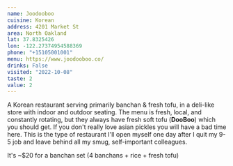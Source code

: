 ```yaml
---
name: Joodooboo
cuisine: Korean 
address: 4201 Market St
area: North Oakland
lat: 37.8325426
lon: -122.27374954588369 
phone: "+15105001001"
menu: https://www.joodooboo.co/
drinks: False 
visited: "2022-10-08"
taste: 2
value: 2
---
```



A Korean restaurant serving primarily banchan & fresh tofu, in a deli-like store with indoor and outdoor seating. The menu is fresh, local, and constantly rotating, but they always have fresh soft tofu (**DooBoo**) which you should get. If you don't really love asian pickles you will have a bad time here. This is the type of restaurant I'll open myself one day after I quit my 9-5 job and leave behind all my smug, self-important colleagues. 

It's ~$20 for a banchan set (4 banchans + rice + fresh tofu)

